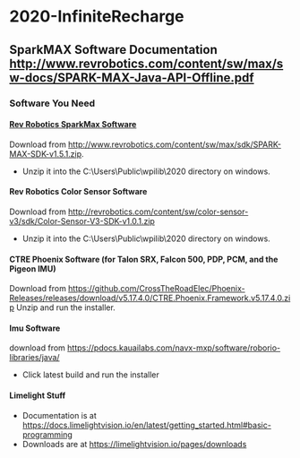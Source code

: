 # 2020-InfiniteRecharge

## SparkMAX Software Documentation http://www.revrobotics.com/content/sw/max/sw-docs/SPARK-MAX-Java-API-Offline.pdf

### Software You Need

#### [Rev Robotics SparkMax Software](http://www.revrobotics.com/sparkmax-software/#java-api)

Download from http://www.revrobotics.com/content/sw/max/sdk/SPARK-MAX-SDK-v1.5.1.zip.
* Unzip it into the C:\Users\Public\wpilib\2020 directory on windows.

#### Rev Robotics Color Sensor Software

Download from http://revrobotics.com/content/sw/color-sensor-v3/sdk/Color-Sensor-V3-SDK-v1.0.1.zip
* Unzip it into the C:\Users\Public\wpilib\2020 directory on windows.

#### CTRE Phoenix Software (for Talon SRX, Falcon 500, PDP, PCM, and the Pigeon IMU)
Download from https://github.com/CrossTheRoadElec/Phoenix-Releases/releases/download/v5.17.4.0/CTRE.Phoenix.Framework.v5.17.4.0.zip
Unzip and run the installer.
#### Imu Software
download from https://pdocs.kauailabs.com/navx-mxp/software/roborio-libraries/java/
* Click latest build and run the installer
#### Limelight Stuff
* Documentation is at https://docs.limelightvision.io/en/latest/getting_started.html#basic-programming
* Downloads are at https://limelightvision.io/pages/downloads